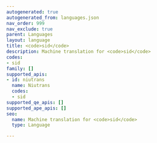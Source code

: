 ```yaml
---
autogenerated: true
autogenerated_from: languages.json
nav_order: 999
nav_exclude: true
parent: Languages
layout: language
title: <code>sid</code>
description: Machine translation for <code>sid</code>
codes:
- sid
family: []
supported_apis:
- id: niutrans
  name: Niutrans
  codes:
  - sid
supported_qe_apis: []
supported_ape_apis: []
seo:
  name: Machine translation for <code>sid</code>
  type: Language

---
```


